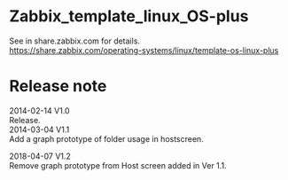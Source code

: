 # Zabbix_template_linux_OS-plus

See in share.zabbix.com for details.  
https://share.zabbix.com/operating-systems/linux/template-os-linux-plus  

# Release note
2014-02-14 V1.0  
 Release.  
2014-03-04 V1.1  
 Add a graph prototype of folder usage in hostscreen.
 
2018-04-07 V1.2  
 Remove graph prototype from Host screen added in Ver 1.1.
